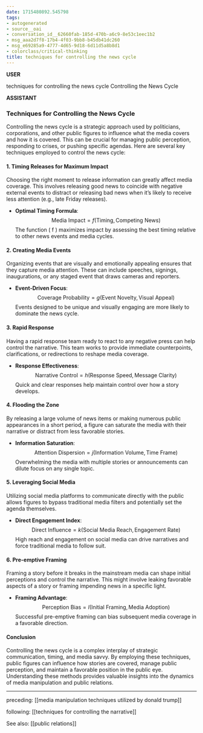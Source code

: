 ```yaml
---
date: 1715480892.545798
tags:
- autogenerated
- source__oai
- conversation_id__62660fab-185d-470b-a6c9-8e53c1eec1b2
- msg_aaa2d7f8-17b4-4f03-9bb8-b45db41dc260
- msg_e69285a9-4777-4d65-9d18-6d11d5a8b8d1
- colorclass/critical-thinking
title: techniques for controlling the news cycle
---
```


**USER**

techniques for controlling the news cycle Controlling the News Cycle


**ASSISTANT**

### Techniques for Controlling the News Cycle

Controlling the news cycle is a strategic approach used by politicians, corporations, and other public figures to influence what the media covers and how it is covered. This can be crucial for managing public perception, responding to crises, or pushing specific agendas. Here are several key techniques employed to control the news cycle:

#### 1. **Timing Releases for Maximum Impact**

Choosing the right moment to release information can greatly affect media coverage. This involves releasing good news to coincide with negative external events to distract or releasing bad news when it’s likely to receive less attention (e.g., late Friday releases).

- **Optimal Timing Formula**: 
  $$\text{Media Impact} = f(\text{Timing}, \text{Competing News})$$
  The function \( f \) maximizes impact by assessing the best timing relative to other news events and media cycles.

#### 2. **Creating Media Events**

Organizing events that are visually and emotionally appealing ensures that they capture media attention. These can include speeches, signings, inaugurations, or any staged event that draws cameras and reporters.

- **Event-Driven Focus**:
  $$\text{Coverage Probability} = g(\text{Event Novelty}, \text{Visual Appeal})$$
  Events designed to be unique and visually engaging are more likely to dominate the news cycle.

#### 3. **Rapid Response**

Having a rapid response team ready to react to any negative press can help control the narrative. This team works to provide immediate counterpoints, clarifications, or redirections to reshape media coverage.

- **Response Effectiveness**:
  $$\text{Narrative Control} = h(\text{Response Speed}, \text{Message Clarity})$$
  Quick and clear responses help maintain control over how a story develops.

#### 4. **Flooding the Zone**

By releasing a large volume of news items or making numerous public appearances in a short period, a figure can saturate the media with their narrative or distract from less favorable stories.

- **Information Saturation**:
  $$\text{Attention Dispersion} = j(\text{Information Volume}, \text{Time Frame})$$
  Overwhelming the media with multiple stories or announcements can dilute focus on any single topic.

#### 5. **Leveraging Social Media**

Utilizing social media platforms to communicate directly with the public allows figures to bypass traditional media filters and potentially set the agenda themselves.

- **Direct Engagement Index**:
  $$\text{Direct Influence} = k(\text{Social Media Reach}, \text{Engagement Rate})$$
  High reach and engagement on social media can drive narratives and force traditional media to follow suit.

#### 6. **Pre-emptive Framing**

Framing a story before it breaks in the mainstream media can shape initial perceptions and control the narrative. This might involve leaking favorable aspects of a story or framing impending news in a specific light.

- **Framing Advantage**:
  $$\text{Perception Bias} = l(\text{Initial Framing}, \text{Media Adoption})$$
  Successful pre-emptive framing can bias subsequent media coverage in a favorable direction.

#### Conclusion

Controlling the news cycle is a complex interplay of strategic communication, timing, and media savvy. By employing these techniques, public figures can influence how stories are covered, manage public perception, and maintain a favorable position in the public eye. Understanding these methods provides valuable insights into the dynamics of media manipulation and public relations.


---

preceding: [[media manipulation techniques utilized by donald trump]]  


following: [[techniques for controlling the narrative]]

See also: [[public relations]]